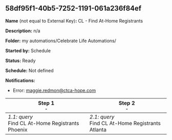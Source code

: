 ## 58df95f1-40b5-7252-1191-061a236f84ef

**Name** (not equal to External Key)**:** CL - Find At-Home Registrants

**Description:** n/a

**Folder:** my automations/Celebrate Life Automations/

**Started by:** Schedule

**Status:** Ready

**Schedule:** Not defined

**Notifications:**

* Error: maggie.redmon@ctca-hope.com

| Step 1<br>_<small>-</small>_ | Step 2<br>_<small>-</small>_ |
| --- | --- |
| _1.1: query_<br>Find CL At-Home Registrants Phoenix | _2.1: query_<br>Find CL At-Home Registrants Atlanta |
